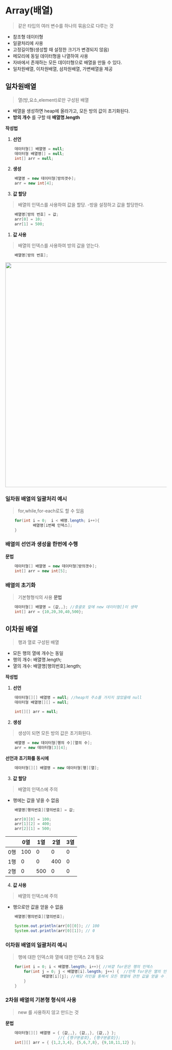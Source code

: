 # Array(배열)
> 같은 타입의 여러 변수를 하나의 묶음으로 다루는 것

- 참조형 데이터형
- 일괄처리에 사용
- 고정길이형(생성할 때 설정한 크기가 변경되지 않음)
- 메모리에 동일 데이터형을 나열하여 사용
- 자바에서 존재하는 모든 데이터형으로 배열을 만들 수 있다.
- 일차원배열, 이차원배열, 삼차원배열, 가변배열을 제공
  
## 일차원배열
> 열(방,요소,element)로만 구성된 배열

- 배열을 생성하면 heap에 올라가고, 모든 방의 값이 초기화된다.
- **방의 개수** 를 구할 때 **배열명.length**

**작성법**

1. **선언**
```java
    데이터형[] 배열명 = null;
    데이터형 배열명[] = null;
    int[] arr = null;
```

2. **생성**
```java
    배열명 = new 데이터형[방의갯수];
    arr = new int[4];
```

3. **값 할당**
> 배열의 인덱스를 사용하여 값을 할당.
    -방을 설정하고 값을 할당한다.
```java
    배열명[방의 번호] = 값;
    arr[0] = 10;
    arr[1] = 500;
```

1. **값 사용**
> 배열의 인덱스를 사용하여 방의 값을 얻는다.
```java
    배열명[방의 번호];
```
<img src = "https://user-images.githubusercontent.com/69107255/98247139-99379e00-1fb6-11eb-8701-9d1c2e3563cb.JPG" width="700" >

### 일차원 배열의 일괄처리 예시
> for,while,for-each로도 할 수 있음

```java
    for(int i = 0;  i < 배명.length; i++){
            배열명[i번째 인덱스];
    }
```

### 배열의 선언과 생성을 한번에 수행
**문법**
```java
    데이터형[] 배열명 = new 데이터형[방의갯수];
    int[] arr = new int[5];
```

### 배열의 초기화
> 기본형형식의 사용
**문법**
```java
    데이터형[] 배열명 = {값,,}; //중괄호 앞에 new 데이터형[]이 생략 
    int[] arr = {10,20,30,40,500};
```
## 이차원 배열
> 행과 열로 구성된 배열

- 모든 행의 열에 개수는 동일
- 행의 개수: 배열명.length;
- 열의 개수: 배열명[행의번호].length;

**작성법**

1. **선언**
```java
    데이터형[][] 배열명 = null; //heap의 주소를 가지지 않았을때 null
    데이터형 배열명[][] = null;

    int[][] arr = null;
```

2. **생성**
> 생성이 되면 모든 방의 값은 초기화된다.
```java
    배열명 = new 데이터형[행의 수][열의 수];
    arr = new 데이터형[3][4]; 
```

**선언과 초기화를 동시에**
```java
    데이터형[][] 배열명 = new 데이터형[행][열];
```

3. **값 할당**
> 배열의 인덱스에 주의
- 행에는 값을 넣을  수 없음
```java
    배열명[행의번호][열의번호] = 값;

    arr[0][0] = 100;
    arr[1][2] = 400;
    arr[2][1] = 500;
```

||0열|1열|2열|3열|
|----|----|----|----|----|
|0행|100|0|0|0|
|1행|0|0|400|0|
|2행|0|500|0|0|

4. **값 사용**
> 배열의 인덱스에 주의
- 행으로만 값을 얻을 수 없음
```java
    배열명[행의번호][열의번호];

    System.out.println(arr[0][0]); // 100
    System.out.println(arr[0][1]); // 0 
```

### 이차원 배열의 일괄처리 예시
> 행에 대한 인덱스와 열에 대한 인덱스 2개 필요
```java
    for(int i = 0; i < 배열명.length; i++){ //바깥 for문은 행의 인덱스
        for(int j = 0; j < 배열명[i].length; j++) {  //안쪽 for문은 열의 인덱스
                배열명[i][j]; //해당 라인을 통해서 모든 행열에 관한 값을 얻을 수 있다.
        }
    } 
```

### 2차원 배열의 기본형 형식의 사용
> new 를 사용하지 않고 만드는 것

**문법**
```java
    데이터형[][] 배열명 = { {값,,}, {값,,}, {값,,} };
                       //{ {행구분괄호}, {행구분괄호}};
    int[][] arr = { {1,2,3,4}, {5,6,7,8}, {9,10,11,12} };
```